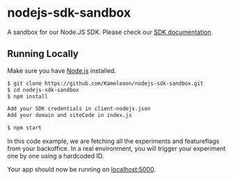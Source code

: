 # nodejs-sdk-sandbox

A sandbox for our Node.JS SDK. Please check our [SDK documentation](https://developers.kameleoon.com/nodejs-sdk.html).

## Running Locally

Make sure you have [Node.js](http://nodejs.org/) installed.

```sh
$ git clone https://github.com/Kameleoon/nodejs-sdk-sandbox.git
$ cd nodejs-sdk-sandbox
$ npm install

Add your SDK credentials in client-nodejs.json
Add your domain and siteCode in index.js

$ npm start
```

In this code example, we are fetching all the experiments and featureflags from your backoffice. In a real environment, you will trigger your experiment one by one using a hardcoded ID.

Your app should now be running on [localhost:5000](http://localhost:5000/).
